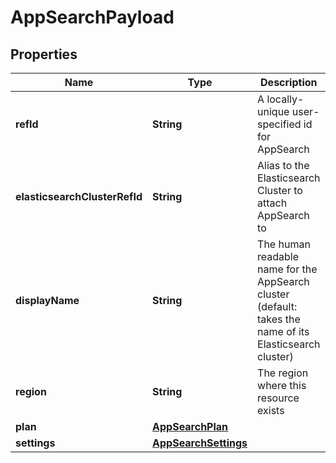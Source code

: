 # AppSearchPayload

## Properties
Name | Type | Description | Notes
------------ | ------------- | ------------- | -------------
**refId** | **String** | A locally-unique user-specified id for AppSearch | 
**elasticsearchClusterRefId** | **String** | Alias to the Elasticsearch Cluster to attach AppSearch to | 
**displayName** | **String** | The human readable name for the AppSearch cluster (default: takes the name of its Elasticsearch cluster) |  [optional]
**region** | **String** | The region where this resource exists | 
**plan** | [**AppSearchPlan**](AppSearchPlan.md) |  | 
**settings** | [**AppSearchSettings**](AppSearchSettings.md) |  |  [optional]
